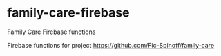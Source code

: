 # family-care-firebase
Family Care Firebase functions

Firebase functions for project https://github.com/Fic-Spinoff/family-care

